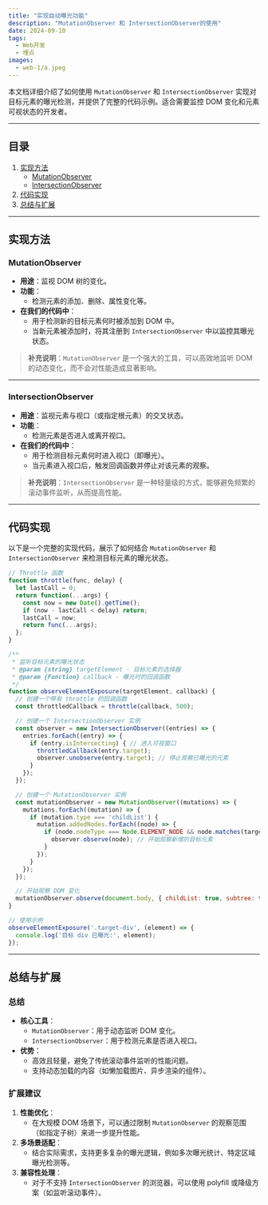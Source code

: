 ```yaml
---
title: "实现自动曝光功能"
description: "MutationObserver 和 IntersectionObserver的使用"
date: 2024-09-10
tags:
  - Web开发
  - 埋点
images:
  - web-1/a.jpeg
---
```


本文档详细介绍了如何使用 `MutationObserver` 和 `IntersectionObserver` 实现对目标元素的曝光检测，并提供了完整的代码示例。适合需要监控 DOM 变化和元素可视状态的开发者。

---

## 目录

1. [实现方法](#实现方法)
   - [MutationObserver](#mutationobserver)
   - [IntersectionObserver](#intersectionobserver)
2. [代码实现](#代码实现)
3. [总结与扩展](#总结与扩展)

---

## 实现方法

### MutationObserver

- **用途**：监视 DOM 树的变化。
- **功能**：
  - 检测元素的添加、删除、属性变化等。
- **在我们的代码中**：
  - 用于检测新的目标元素何时被添加到 DOM 中。
  - 当新元素被添加时，将其注册到 `IntersectionObserver` 中以监控其曝光状态。

> **补充说明**：`MutationObserver` 是一个强大的工具，可以高效地监听 DOM 的动态变化，而不会对性能造成显著影响。

---

### IntersectionObserver

- **用途**：监视元素与视口（或指定根元素）的交叉状态。
- **功能**：
  - 检测元素是否进入或离开视口。
- **在我们的代码中**：
  - 用于检测目标元素何时进入视口（即曝光）。
  - 当元素进入视口后，触发回调函数并停止对该元素的观察。

> **补充说明**：`IntersectionObserver` 是一种轻量级的方式，能够避免频繁的滚动事件监听，从而提高性能。

---

## 代码实现

以下是一个完整的实现代码，展示了如何结合 `MutationObserver` 和 `IntersectionObserver` 来检测目标元素的曝光状态。

```js
// Throttle 函数
function throttle(func, delay) {
  let lastCall = 0;
  return function(...args) {
    const now = new Date().getTime();
    if (now - lastCall < delay) return;
    lastCall = now;
    return func(...args);
  };
}

/**
 * 监听目标元素的曝光状态
 * @param {string} targetElement - 目标元素的选择器
 * @param {Function} callback - 曝光时的回调函数
 */
function observeElementExposure(targetElement, callback) {
  // 创建一个带有 throttle 的回调函数
  const throttledCallback = throttle(callback, 500);

  // 创建一个 IntersectionObserver 实例
  const observer = new IntersectionObserver((entries) => {
    entries.forEach((entry) => {
      if (entry.isIntersecting) { // 进入可视窗口
        throttledCallback(entry.target);
        observer.unobserve(entry.target); // 停止观察已曝光的元素
      }
    });
  });

  // 创建一个 MutationObserver 实例
  const mutationObserver = new MutationObserver((mutations) => {
    mutations.forEach((mutation) => {
      if (mutation.type === 'childList') {
        mutation.addedNodes.forEach((node) => {
          if (node.nodeType === Node.ELEMENT_NODE && node.matches(targetElement)) {
            observer.observe(node); // 开始观察新增的目标元素
          }
        });
      }
    });
  });

  // 开始观察 DOM 变化
  mutationObserver.observe(document.body, { childList: true, subtree: true });
}

// 使用示例
observeElementExposure('.target-div', (element) => {
  console.log('目标 div 已曝光:', element);
});
```

---

## 总结与扩展

### 总结
- **核心工具**：
  - `MutationObserver`：用于动态监听 DOM 变化。
  - `IntersectionObserver`：用于检测元素是否进入视口。
- **优势**：
  - 高效且轻量，避免了传统滚动事件监听的性能问题。
  - 支持动态加载的内容（如懒加载图片、异步渲染的组件）。

### 扩展建议
1. **性能优化**：
   - 在大规模 DOM 场景下，可以通过限制 `MutationObserver` 的观察范围（如指定子树）来进一步提升性能。
2. **多场景适配**：
   - 结合实际需求，支持更多复杂的曝光逻辑，例如多次曝光统计、特定区域曝光检测等。
3. **兼容性处理**：
   - 对于不支持 `IntersectionObserver` 的浏览器，可以使用 polyfill 或降级方案（如监听滚动事件）。